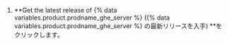 1. **Get the latest release of {% data variables.product.prodname_ghe_server %} ({% data variables.product.prodname_ghe_server %} の最新リリースを入手) **をクリックします。
